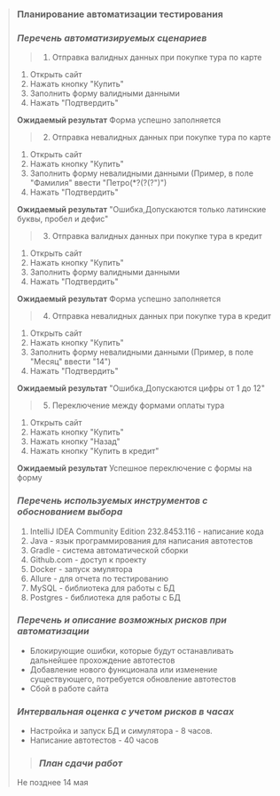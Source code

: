 > ### **Планирование автоматизации тестирования**
> ### _Перечень автоматизируемых сценариев_
> > 1. Отправка валидных данных при покупке тура по карте
>
> 1. Открыть сайт
> 2. Нажать кнопку "Купить"
> 3. Заполнить форму валидными данными
> 4. Нажать "Подтвердить"
>
> **Ожидаемый результат** Форма успешно заполняется
>
> > 2. Отправка невалидных данных при покупке тура по карте
>
> 1. Открыть сайт
> 2. Нажать кнопку "Купить"
> 3. Заполнить форму невалидными данными (Пример, в поле "Фамилия" ввести "Петро(*?(?(?")")
> 4. Нажать "Подтвердить"
>
> **Ожидаемый результат** "Ошибка,Допускаются только латинские буквы, пробел и дефис"
>
> > 3. Отправка валидных данных при покупке тура в кредит
> >
> 1. Открыть сайт
> 2. Нажать кнопку "Купить"
> 3. Заполнить форму валидными данными
> 4. Нажать "Подтвердить"
>
>  **Ожидаемый результат** Форма успешно заполняется
>
> > 4. Отправка невалидных данных при покупке тура в кредит
>
> 1. Открыть сайт
> 2. Нажать кнопку "Купить"
> 3. Заполнить форму невалидными данными (Пример, в поле "Месяц" ввести "14")
> 4. Нажать "Подтвердить"
>
> **Ожидаемый результат** "Ошибка,Допускаются цифры от 1 до 12"
>
> > 5. Переключение между формами оплаты тура
>
> 1. Открыть сайт
> 2. Нажать кнопку "Купить"
> 3. Нажать кнопку "Назад"
> 4. Нажать кнопку "Купить в кредит"
>
> **Ожидаемый результат** Успешное переключение с формы на форму
>
> ### _Перечень используемых инструментов с обоснованием выбора_
> 1. IntelliJ IDEA Community Edition 232.8453.116 - написание кода
> 2. Java - язык программирования для написания автотестов
> 3. Gradle - система автоматической сборки
> 4. Github.com - доступ к проекту
> 5. Docker - запуск эмулятора
> 6. Allure - для отчета по тестированию
> 7. MySQL - библиотека для работы с БД
> 8. Postgres - библиотека для работы с БД
> ### _Перечень и описание возможных рисков при автоматизации_
> * Блокирующие ошибки, которые будут останавливать дальнейшее прохождение автотестов
> * Добавление нового функционала или изменение существующего, потребуется обновление автотестов
> * Сбой в работе сайта
>
> ### _Интервальная оценка с учетом рисков в часах_
> * Настройка и запуск БД и симулятора - 8 часов.
> * Написание автотестов - 40 часов
>
> > ### _План сдачи работ_
> Не позднее 14 мая


